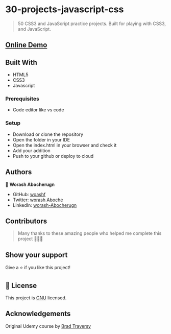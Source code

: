 # 30-projects-javascript-css

> 50 CSS3 and JavaScript practice projects. Built for playing with CSS3, and JavaScript.

## [Online Demo]()

## Built With

- HTML5
- CSS3
- Javascript

### Prerequisites

- Code editor like vs code

### Setup

- Download or clone the repository
- Open the folder in your IDE
- Open the index.html in your browser and check it
- Add your addition
- Push to your github or deploy to cloud

## Authors

👤 **Worash Abocherugn**

- GitHub: [woashf](https://github.com/worashf)
- Twitter: [worash Aboche](https://twitter.com/WorashAboche)
- LinkedIn: [worash-Abocherugn](https://www.linkedin.com/in/worash-abocherugn-a02219154/)

## Contributors

> Many thanks to these amazing people who helped me
> complete this project 🙏🙏🙏

## Show your support

Give a ⭐️ if you like this project!

## 📝 License

This project is [GNU](./LICENSE) licensed.

## Acknowledgements

Original Udemy course by [Brad Traversy](https://www.udemy.com/course/50-projects-50-days/)

